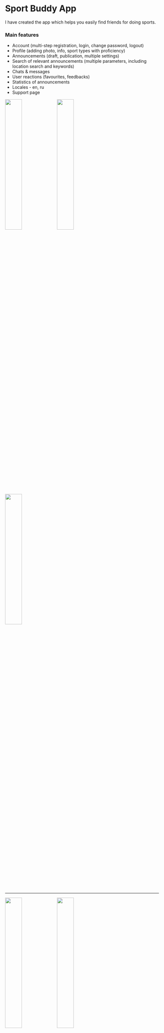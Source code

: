 # Sport Buddy App
I have created the app which helps you easily find friends for doing sports.

### Main features
* Account (multi-step registration, login, change password, logout)
* Profile (adding photo, info, sport types with proficiency)
* Announcements (draft, publication, multiple settings)
* Search of relevant announcements (multiple parameters, including location search and keywords)
* Chats & messages
* User reactions (favourites, feedbacks)
* Statistics of announcements
* Locales - en, ru
* Support page

<p float="left">
  <img src="img/_001.jpeg" width="33%" />
  <img src="img/_002.jpeg" width="33%" /> 
  <img src="img/_003.jpeg" width="33%" />
</p>

---
<p float="left">
  <img src="img/_004.jpeg" width="33%" />
  <img src="img/_005.jpeg" width="33%" /> 
  <img src="img/_006.jpeg" width="33%" />
</p>

---
<p float="left">
  <img src="img/_007.jpeg" width="33%" />
  <img src="img/_008.jpeg" width="33%" /> 
  <img src="img/_009.jpeg" width="33%" />
</p>

---
<p float="left">
  <img src="img/_010.jpeg" width="33%" />
  <img src="img/_011.jpeg" width="33%" /> 
  <img src="img/_012.jpeg" width="33%" />
</p>

---
<p float="left">
  <img src="img/_013.jpeg" width="33%" />
</p>

![Cards main](img/_001.jpeg) 
![Create card](img/_002.jpeg)
![Create card](img/_003.jpeg)
![Profile](img/_004.jpeg)
![Card](img/_005.jpeg)
![Filters](img/_006.jpeg)
![Chats](img/_007.jpeg)
![Messages](img/_008.jpeg)
![Published card stats](img/_009.jpeg)
![Feedbacks](img/_010.jpeg)
![Registration step](img/_011.jpeg)
![Registration step](img/_012.jpeg)
![Support](img/_013.jpeg)

